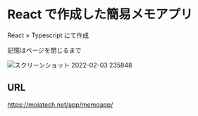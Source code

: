 # React で作成した簡易メモアプリ
React × Typescript にて作成

記憶はページを閉じるまで



![スクリーンショット 2022-02-03 235848](https://user-images.githubusercontent.com/84375912/152368078-30cacd93-e7a0-46d0-b225-754ea141c098.png)

## URL

https://mojatech.net/app/memoapp/
